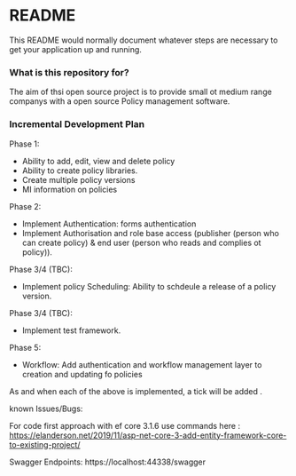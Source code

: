# README #

This README would normally document whatever steps are necessary to get your application up and running.

### What is this repository for? ###

The aim of thsi open source project is to provide small ot medium range companys with a open source Policy management software.

### Incremental Development Plan ###

Phase 1:
 - Ability to add, edit, view and delete policy
 - Ability to create policy libraries.
 - Create multiple policy versions
 - MI information on policies

Phase 2:
 - Implement Authentication: forms authentication
 - Implement Authorisation and role base access (publisher (person who can create policy) & end user (person who reads and complies ot policy)).

Phase 3/4 (TBC):
 - Implement policy Scheduling: Ability to schdeule a release of a policy version.

Phase 3/4 (TBC): 
- Implement test framework.
 
 Phase 5:
  - Workflow: Add authentication and workflow management layer to creation and updating fo policies
 
 As and when each of the above is implemented, a tick will be added .
 
 known Issues/Bugs:
 
  
 
  For code first approach with ef core 3.1.6 use commands here : https://elanderson.net/2019/11/asp-net-core-3-add-entity-framework-core-to-existing-project/
 


 Swagger Endpoints: https://localhost:44338/swagger